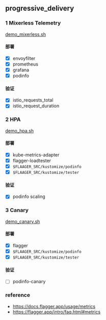 ## progressive_delivery

### 1 Mixerless Telemetry
[demo_mixerless.sh](demo_mixerless.sh)
#### 部署
- [x] envoyfilter
- [x] prometheus
- [x] grafana
- [x] podinfo

#### 验证
- [x] istio_requests_total
- [x] istio_request_duration

### 2 HPA
[demo_hpa.sh](demo_hpa.sh)
#### 部署
- [x] kube-metrics-adapter
- [x] flagger-loadtester
- [x] `$FLAAGER_SRC/kustomize/podinfo`
- [x] `$FLAAGER_SRC/kustomize/tester`
#### 验证
- [x] podinfo scaling

### 3 Canary
[demo_canary.sh](demo_canary.sh)
#### 部署
- [x] flagger
- [x] `$FLAAGER_SRC/kustomize/podinfo`
- [x] `$FLAAGER_SRC/kustomize/tester`
#### 验证
- [ ] podinfo-canary

### reference
- https://docs.flagger.app/usage/metrics
- https://flagger.app/intro/faq.html#metrics